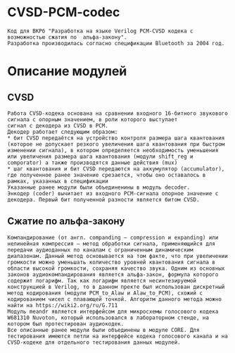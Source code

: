 # CVSD-PCM-codec
    Код для ВКРб "Разработка на языке Verilog PCM-CVSD кодека с возможностью сжатия по  альфа-закону". 
    Разработка производилась согласно спецификации Bluetooth за 2004 год.
# Описание модулей
## CVSD
    Работа CVSD-кодека основана на сравнении входного 16-битного звукового сигнала с опорным значением, в роли которого выступает 
    сигнал с декодера из CVSD в PCM.
    Декодер работает следующим образом: 
    * бит CVSD передаётся на устройство контроля размера шага квантования (которое не допускает резкого увеличения шага квантования при быстром изменении сигнала), в котором определяется необходимость уменьшения или увеличения размера шага квантования (модули shift_reg и comporator) а также производятся данные действия (mux)
    * шаг квантования и бит CVSD передаются на аккумулятор (accumulator), где полученное ранее значение срезается, чтобы оно оставалось в рамках, указанных в спецификации
    Указанные ранее модули были объединенины в модуль decoder.
    Энкодер (coder) вычитает из входного PCM-сигнала опорное значение с декодера. Первый бит полученной разности является битом CVSD.
## Сжатие по альфа-закону
    Компандирование (от англ. companding — compression и expanding) или нелинейная компрессия – метод обработки сигнала, применяющийся для передачи аудиоданных по каналам с ограниченным динамическим диапазонам. Данный метод основывается на том факте, что при увеличении громкости можно уменьшать количество уровней квантования сигнала в области высокой громкости, сохраняя качество звука. Одним из основных законов аудиокомпандирования является альфа-закон, формула которого содержит логарифм. Так как логарифм является несинтезируемой конструкцией в Verilog, то в данном пректе был использован дискретный метод кодирования (модули PCM_to_Alaw и Alaw_to_PCM), схожий с кодированием чисел с плавающей точкой. Алгоритм данного метода можно найти на https://wiki2.org/ru/G.711
    Модуль meandr является интерфейсом для микросхемы голосового кодека W681310 Nuvoton, который использовался в лабораторном стенде, на котором был протестирован аудиокодек.
    Все описанные ранее модули были объединены в модуле CORE. Для тестирования имеются петли на интерфейсе кодека голосового канала и на CVSD-кодеке для отдельного тестирования данных модулей.
